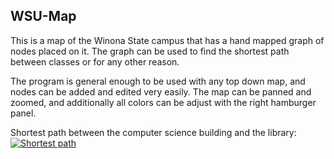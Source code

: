 ## WSU-Map

This is a map of the Winona State campus that has a hand mapped graph of nodes placed on it. The graph can be used to find the shortest path between classes or for any other reason.   
  
The program is general enough to be used with any top down map, and nodes can be added and edited very easily. The map can be panned and zoomed, and additionally all colors can be adjust with the right hamburger panel.


Shortest path between the computer science building and the library:  
[![Shortest path][path_small]][path_large]  

[path_large]: https://i.imgur.com/nd6xYcS.png
[path_small]: https://i.imgur.com/S0jQ9Dc.png 